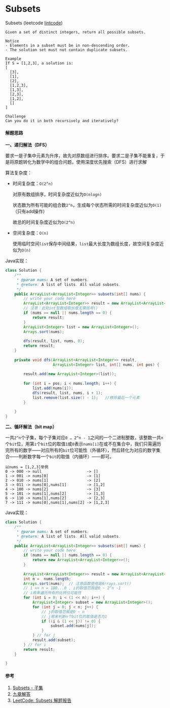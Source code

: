 # Subsets

Subsets (leetcode [lintcode](http://www.lintcode.com/en/problem/subsets/))

```
Given a set of distinct integers, return all possible subsets.

Notice
- Elements in a subset must be in non-descending order.
- The solution set must not contain duplicate subsets.

Example
If S = [1,2,3], a solution is:
[
  [3],
  [1],
  [2],
  [1,2,3],
  [1,3],
  [2,3],
  [1,2],
  []
]

Challenge 
Can you do it in both recursively and iteratively?
```



#### 解题思路

**一、递归解法（DFS）**

要求一是子集中元素为升序，故先对原数组进行排序。要求二是子集不能重复，于是将原题转化为数学中的组合问题，使用深度优先搜索（DFS）进行求解

算法复杂度：

- 时间复杂度：`O(2^n)`

  对原有数组排序，时间复杂度近似为`O(nlogn)`

  状态数为所有可能的组合数`2^n`，生成每个状态所需的时间复杂度近似为`O(1)`（只有add操作）

  故总的时间复杂度近似为`O(2^n)`

- 空间复杂度：`O(n)`

  使用临时空间`list`保存中间结果，`list`最大长度为数组长度，故空间复杂度近似为`O(n)`

Java实现：

```java
class Solution {
    /**
     * @param nums: A set of numbers.
     * @return: A list of lists. All valid subsets.
     */
    public ArrayList<ArrayList<Integer>> subsets(int[] nums) {
        // write your code here
        ArrayList<ArrayList<Integer>> result = new ArrayList<ArrayList<Integer>>();
        // 注意：此处int型数组取长度无需括号()
      	if (nums == null || nums.length == 0) {
            return result;
        }
        ArrayList<Integer> list = new ArrayList<Integer>();
        Arrays.sort(nums);
        
        dfs(result, list, nums, 0);
        return result;
    }
    
    private void dfs(ArrayList<ArrayList<Integer>> result,
                     ArrayList<Integer> list, int[] nums, int pos) {
        
        result.add(new ArrayList<Integer>(list));
        
        for (int i = pos; i < nums.length; i++) {
            list.add(nums[i]);
            dfs(result, list, nums, i + 1);
            list.remove(list.size() - 1);   //移除最后一个元素
        }
        
    }
}
```





**二、循环解法（bit map）**

一共`2^n`个子集，每个子集对应`0 … 2^n - 1`之间的一个二进制整数，该整数一共`n`个`bit`位，用第`i`个`bit`位的取值`1`或`0`表示`nums[i]`在或不在集合中，我们只需遍历完所有的数字——对应所有的`bit`位可能性（外循环），然后转化为对应的数字集合——判断数字每一个`bit`的取值（内循环）——即可。

```
以nums = [1,2,3]举例
0 -> 000 -> null                    -> []
1 -> 001 -> nums[0]                 -> [1]
2 -> 010 -> nums[1]                 -> [2]
3 -> 011 -> nums[0],nums[1]         -> [1,2]
4 -> 100 -> nums[2]                 -> [3]
5 -> 101 -> nums[1],nums[2]         -> [1,3]
6 -> 110 -> nums[1],nums[2]         -> [2,3]
7 -> 111 -> nums[0],nums[1],nums[2] -> [1,2,3]
```



Java实现：

```java
class Solution {
    /**
     * @param nums: A set of numbers.
     * @return: A list of lists. All valid subsets.
     */
    public ArrayList<ArrayList<Integer>> subsets(int[] nums) {
        // write your code here
        if (nums == null || nums.length == 0) {
            return new ArrayList<ArrayList<Integer>>();
        }
        
        ArrayList<ArrayList<Integer>> result = new ArrayList<ArrayList<Integer>>();
        int n =  nums.length;
        Arrays.sort(nums);  // 注意函数使用是Arrays.sort()
        // 1 << n = 100...0 , i的取值范围是0 ~ 2^n -1
        // i用来遍历所有的比特位可能性
        for (int i = 0; i < (1 << n); i++) {
            ArrayList<Integer> subset = new ArrayList<Integer>();
            for (int j = 0; j < n; j++) {
                // j的取值范围是0 ~ n
                // j用来判断n个bit位的取值是否为1
                if ((i & (1 << j)) != 0) {
                    subset.add(nums[j]);
                }
            } // for j 
            result.add(subset);
        } // for i
        return result;
    }
    
}
```





#### 参考

1. [Subsets - 子集](http://algorithm.yuanbin.me/zh-hans/exhaustive_search/subsets.html#)
2. [九章解答](http://www.jiuzhang.com/solutions/subsets/)
3. [LeetCode: Subsets 解题报告](http://www.cnblogs.com/yuzhangcmu/p/4211815.html)